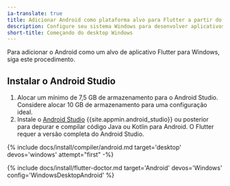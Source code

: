 ```yaml
---
ia-translate: true
title: Adicionar Android como plataforma alvo para Flutter a partir do Windows
description: Configure seu sistema Windows para desenvolver aplicativos móveis Flutter para Android.
short-title: Começando do desktop Windows
---
```


Para adicionar o Android como um alvo de aplicativo Flutter para Windows, siga este procedimento.

## Instalar o Android Studio

1. Alocar um mínimo de 7,5 GB de armazenamento para o Android Studio.
   Considere alocar 10 GB de armazenamento para uma configuração ideal.
2. Instale o [Android Studio][] {{site.appmin.android_studio}} ou posterior
   para depurar e compilar código Java ou Kotlin para Android.
   O Flutter requer a versão completa do Android Studio.

{% include docs/install/compiler/android.md target='desktop' devos='windows' attempt="first" -%}

{% include docs/install/flutter-doctor.md target='Android' devos='Windows' config='WindowsDesktopAndroid' %}

[Android Studio]: https://developer.android.com/studio/install#win
